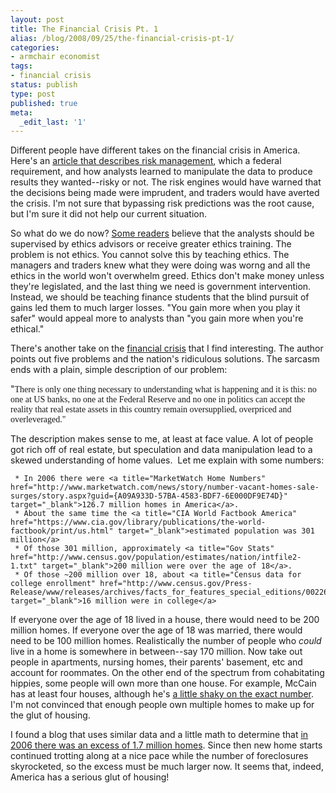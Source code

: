 ```yaml
---
layout: post
title: The Financial Crisis Pt. 1
alias: /blog/2008/09/25/the-financial-crisis-pt-1/
categories:
- armchair economist
tags:
- financial crisis
status: publish
type: post
published: true
meta:
  _edit_last: '1'
---
```

Different people have different takes on the financial crisis in America. Here's an <a title="Wall Street Quants Lied" href="http://bits.blogs.nytimes.com/2008/09/18/how-wall-streets-quants-lied-to-their-computers/" target="_blank">article that describes risk management</a>, which a federal requirement, and how analysts learned to manipulate the data to produce results they wanted--risky or not. The risk engines would have warned that the decisions being made were imprudent, and traders would have averted the crisis. I'm not sure that bypassing risk predictions was the root cause, but I'm sure it did not help our current situation.

So what do we do now? <a title="Comments" href="http://bits.blogs.nytimes.com/2008/09/18/how-wall-streets-quants-lied-to-their-computers/#comment-39729" target="_blank">Some readers</a> believe that the analysts should be supervised by ethics advisors or receive greater ethics training. The problem is not ethics. You cannot solve this by teaching ethics. The managers and traders knew what they were doing was worng and all the ethics in the world won't overwhelm greed. Ethics don't make money unless they're legislated, and the last thing we need is government intervention. Instead, we should be teaching finance students that the blind pursuit of gains led them to much larger losses. "You gain more when you play it safer" would appeal more to analysts than "you gain more when you're ethical."

There's another take on the <a title="NakedShorts" href="http://nakedshorts.typepad.com/nakedshorts/2008/09/a-nation-of-morons-led-by-idiots.html" target="_blank">financial crisis</a> that I find interesting. The author points out five problems and the nation's ridiculous solutions. The sarcasm ends with a plain, simple description of our problem:

"<span style="text-align: justify; font-size: 14px; font-family: 'Trebuchet MS';">There is only one thing necessary to understanding what is happening and it is this: no one at US banks, no one at the Federal Reserve and no one in politics can accept the reality that real estate assets in this country remain oversupplied, overpriced and overleveraged."
</span>

The description makes sense to me, at least at face value. A lot of people got rich off of real estate, but speculation and data manipulation lead to a skewed understanding of home values.  Let me explain with some numbers:

	 * In 2006 there were <a title="MarketWatch Home Numbers" href="http://www.marketwatch.com/news/story/number-vacant-homes-sale-surges/story.aspx?guid={A09A933D-57BA-4583-BDF7-6E000DF9E74D}" target="_blank">126.7 million homes in America</a>.
	 * About the same time the <a title="CIA World Factbook America" href="https://www.cia.gov/library/publications/the-world-factbook/print/us.html" target="_blank">estimated population was 301 million</a>
	 * Of those 301 million, approximately <a title="Gov Stats" href="http://www.census.gov/population/estimates/nation/intfile2-1.txt" target="_blank">200 million were over the age of 18</a>.
	 * Of those ~200 million over 18, about <a title="Census data for college enrollment" href="http://www.census.gov/Press-Release/www/releases/archives/facts_for_features_special_editions/002263.html" target="_blank">16 million were in college</a>

If everyone over the age of 18 lived in a house, there would need to be 200 million homes. If everyone over the age of 18 was married, there would need to be 100 million homes. Realistically the number of people who <em>could</em> live in a home is somewhere in between--say 170 million. Now take out people in apartments, nursing homes, their parents' basement, etc and account for roommates. On the other end of the spectrum from cohabitating hippies, some people will own more than one house. For example, McCain has at least four houses, although he's <a title="McCain Not Sure How Many Houses He Owns" href="http://latimesblogs.latimes.com/laland/2008/08/mccain-not-sure.html" target="_blank">a little shaky on the exact number</a>. I'm not convinced that enough people own multiple homes to make up for the glut of housing.

I found a blog that uses similar data and a little math to determine that <a title="Calculated Risk Blog" href="http://calculatedrisk.blogspot.com/2007/12/housing-inventory-and-rental-units.html" target="_blank">in 2006 there was an excess of 1.7 million homes</a>. Since then new home starts continued trotting along at a nice pace while the number of foreclosures skyrocketed, so the excess must be much larger now. It seems that, indeed, America has a serious glut of housing!

